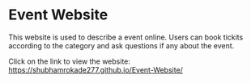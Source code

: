 # Event Website

This website is used to describe a event online. Users can book tickits according to the category and ask questions if any about the event.

Click on the link to view the website:
https://shubhamrokade277.github.io/Event-Website/
